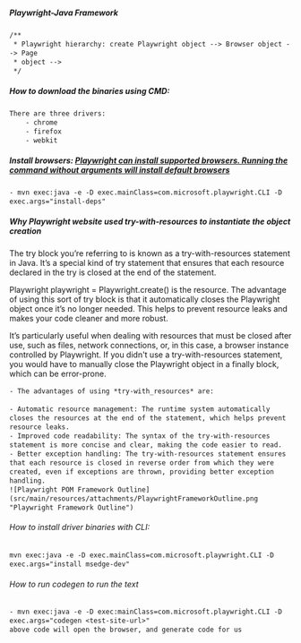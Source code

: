 ##### Playwright-Java Framework

	/**
	 * Playwright hierarchy: create Playwright object --> Browser object --> Page
	 * object -->
	 */


##### How to download the binaries using CMD:
	There are three drivers:
		- chrome
		- firefox
		- webkit
		
##### Install browsers: [Playwright can install supported browsers. Running the command without arguments will install default browsers](https://playwright.dev/java/docs/browsers#install-browsers)
	- mvn exec:java -e -D exec.mainClass=com.microsoft.playwright.CLI -D exec.args="install-deps"
	

##### Why Playwright website used **try-with-resources** to instantiate the object creation	
The try block you’re referring to is known as a try-with-resources statement in Java. It’s a special kind of try statement that ensures that each resource declared in the try is closed at the end of the statement.

Playwright playwright = Playwright.create() is the resource. The advantage of using this sort of try block is that it automatically closes the Playwright object once it’s no longer needed. This helps to prevent resource leaks and makes your code cleaner and more robust.

It’s particularly useful when dealing with resources that must be closed after use, such as files, network connections, or, in this case, a browser instance controlled by Playwright. If you didn't use a try-with-resources statement, you would have to manually close the Playwright object in a finally block, which can be error-prone.

	- The advantages of using *try-with_resources* are:

	- Automatic resource management: The runtime system automatically closes the resources at the end of the statement, which helps prevent resource leaks.
	- Improved code readability: The syntax of the try-with-resources statement is more concise and clear, making the code easier to read.
	- Better exception handling: The try-with-resources statement ensures that each resource is closed in reverse order from which they were created, even if exceptions are thrown, providing better exception handling.
	![Playwright POM Framework Outline](src/main/resources/attachments/PlaywrightFrameworkOutline.png "Playwright Framework Outline")

###### How to install driver binaries with CLI:
	mvn exec:java -e -D exec.mainClass=com.microsoft.playwright.CLI -D exec.args="install msedge-dev"
	
	
	
###### How to run codegen to run the text
	- mvn exec:java -e -D exec:mainClass=com.microsoft.playwright.CLI -D exec.args="codegen <test-site-url>"
	above code will open the browser, and generate code for us
	